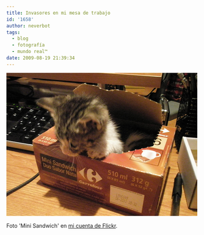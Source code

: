 ```yaml
---
title: Invasores en mi mesa de trabajo
id: '1658'
author: neverbot
tags:
  - blog
  - fotografía
  - mundo real™
date: 2009-08-19 21:39:34
---
```


[![](./invasores-en-mi-mesa-de-trabajo/3837024257_e8e69c0395.jpg)](http://www.flickr.com/photos/neverbot/3837024257/)

Foto 'Mini Sandwich' en [mi cuenta de Flickr](http://www.flickr.com/photos/neverbot/3837024257/).